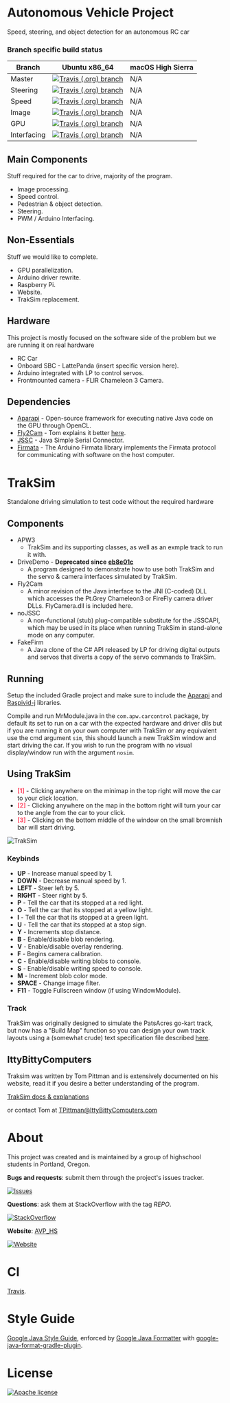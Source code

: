 # Autonomous Vehicle Project
Speed, steering, and object detection for an autonomous RC car

### Branch specific build status
Branch      | Ubuntu x86_64 | macOS High Sierra
----------- | ------------- | ------------------------------------------------------------------------------------------------------------------------------------------------
Master      | [![Travis (.org) branch](https://img.shields.io/travis/AutonomousCarProject/CarControl/master.svg?logo=travis)](https://travis-ci.org/AutonomousCarProject/CarControl)    | N/A
Steering    | [![Travis (.org) branch](https://img.shields.io/travis/AutonomousCarProject/CarControl/steering.svg?logo=travis)](https://travis-ci.org/AutonomousCarProject/CarControl)    | N/A
Speed       | [![Travis (.org) branch](https://img.shields.io/travis/AutonomousCarProject/CarControl/speed.svg?logo=travis)](https://travis-ci.org/AutonomousCarProject/CarControl)       | N/A
Image       | [![Travis (.org) branch](https://img.shields.io/travis/AutonomousCarProject/CarControl/image.svg?logo=travis)](https://travis-ci.org/AutonomousCarProject/CarControl) | N/A
GPU         | [![Travis (.org) branch](https://img.shields.io/travis/AutonomousCarProject/CarControl/gpu.svg?logo=travis)](https://travis-ci.org/AutonomousCarProject/CarControl) | N/A
Interfacing | [![Travis (.org) branch](https://img.shields.io/travis/AutonomousCarProject/CarControl/Interfacing.svg?logo=travis)](https://travis-ci.org/AutonomousCarProject/CarControl) | N/A


## Main Components

Stuff required for the car to drive, majority of the program.

* Image processing.
* Speed control.
* Pedestrian & object detection.
* Steering.
* PWM / Arduino Interfacing.

## Non-Essentials

Stuff we would like to complete.    

* GPU parallelization.
* Arduino driver rewrite.
* Raspberry Pi.
* Website.
* TrakSim replacement.

## Hardware
This project is mostly focused on the software side of the problem but we are running it on real hardware

* RC Car
* Onboard SBC - LattePanda (insert specific version here).
* Arduino integrated with LP to control servos.
* Frontmounted camera - FLIR Chameleon 3 Camera.

## Dependencies

* [Aparapi](http://aparapi.com/) - Open-source framework for executing native Java code on the GPU through OpenCL.
* [Fly2Cam](http://www.ittybittycomputers.com/APW2/TrackSim/Fly2cam.htm) - Tom explains it better [here](http://www.ittybittycomputers.com/APW2/TrackSim/Fly2cam.htm).
* [JSSC](https://code.google.com/archive/p/java-simple-serial-connector/) - Java Simple Serial Connector.
* [Firmata](https://www.arduino.cc/en/Reference/Firmata) - The Arduino Firmata library implements the Firmata protocol for communicating with software on the host computer.


# TrakSim
Standalone driving simulation to test code without the required hardware

## Components

* APW3
    * TrakSim and its supporting classes, as well as an exmple track to run it with.
* DriveDemo - **Deprecated since** [**eb8e01c**](https://github.com/AutonomousCarProject/CarControl/commit/eb8e01cc2d91feb26ebcebe2d798e27c0678d200)
    * A program designed to demonstrate how to use both TrakSim and the servo & camera interfaces simulated by TrakSim.
* Fly2Cam
    * A minor revision of the Java interface to the JNI (C-coded) DLL which accesses the Pt.Grey Chameleon3 or FireFly camera driver DLLs. FlyCamera.dll is included here.
* noJSSC
    * A non-functional (stub) plug-compatible substitute for the JSSCAPI, which may be used in its place when running TrakSim in stand-alone mode on any computer.
* FakeFirm
    * A Java clone of the C# API released by LP for driving digital outputs and servos that diverts a copy of the servo commands to TrakSim.


## Running
Setup the included Gradle project and make sure to include the [Aparapi](http://aparapi.com/) and [Raspivid-j](https://github.com/AutonomousCarProject/CarControl/commit/eb8e01cc2d91feb26ebcebe2d798e27c0678d200) libraries.

Compile and run MrModule.java in the `com.apw.carcontrol` package, by default its set to run on a car with the expected hardware and driver dlls but if
you are running it on your own computer with TrakSim or any equivalent use the cmd argument `sim`, this should launch a new TrakSim window and start driving the car.
If you wish to run the program with no visual display/window run with the argument `nosim`.

## Using TrakSim

* <span style="color:#FF4F69">**[1]**</span> - Clicking anywhere on the minimap in the top right will move the car to your click location.
* <span style="color:#FF4F69">**[2]**</span> - Clicking anywhere on the map in the bottom right will turn your car to the angle from the car to your click.
* <span style="color:#FF4F69">**[3]**</span> - Clicking on the bottom middle of the window on the small brownish bar will start driving.

![TrakSim](https://user-images.githubusercontent.com/3460531/43101980-af2225f8-8e7e-11e8-96f1-87fb08727a8e.png)

### Keybinds
* **UP** - Increase manual speed by 1.
* **DOWN** - Decrease manual speed by 1.
* **LEFT** - Steer left by 5.
* **RIGHT** - Steer right by 5.
* **P** - Tell the car that its stopped at a red light.
* **O** - Tell the car that its stopped at a yellow light.
* **I** - Tell the car that its stopped at a green light.
* **U** - Tell the car that its stopped at a stop sign.
* **Y** - Increments stop distance.
* **B** - Enable/disable blob rendering.
* **V** - Enable/disable overlay rendering.
* **F** - Begins camera calibration.
* **C** - Enable/disable writing blobs to console.
* **S** - Enable/disable writing speed to console.
* **M** - Increment blob color mode.
* **SPACE** - Change image filter.
* **F11** - Toggle Fullscreen window (if using WindowModule).

### Track

TrakSim was originally designed to simulate the PatsAcres go-kart track, but now has a "Build Map" function so you can design your own track layouts using a (somewhat crude) text specification file described [here](http://www.ittybittycomputers.com/APW2/TrackSim/BuildMap.htm).

## IttyBittyComputers

Traksim was written by Tom Pittman and is extensively documented on his website, read it if you desire a better understanding of the program.

[TrakSim docs & explanations](http://www.ittybittycomputers.com/APW2/TrackSim/)

or contact Tom at TPittman@IttyBittyComputers.com

# About

This project was created and is maintained by a group of highschool students in Portland, Oregon.

__Bugs and requests__: submit them through the project's issues tracker.<br>

[![Issues](http://img.shields.io/github/issues/AutonomousCarProject/CarControl.svg?logo=github)]( https://github.com/AutonomousCarProject/CarControl/issues )

__Questions__: ask them at StackOverflow with the tag *REPO*.<br>

[![StackOverflow](http://img.shields.io/badge/stackoverflow-AVP_HS-blue.svg?logo=stackoverflow)]( http://stackoverflow.com/questions/tagged/AVP_HS )

**Website**: [AVP_HS](http://www.avp-hs.org) 

[![Website](https://img.shields.io/badge/website-up-magenta.svg?longCache=true&style=flat)](http://www.avp-hs.org)

# CI

[Travis](https://travis-ci.org).

# Style Guide

[Google Java Style Guide](https://google.github.io/styleguide/javaguide.html), enforced by [Google Java Formatter](https://github.com/google/google-java-format) with [google-java-format-gradle-plugin](https://github.com/sherter/google-java-format-gradle-plugin).

# License
[![Apache license](http://img.shields.io/badge/license-Apache-brightgreen.svg)](http://opensource.org/licenses/Apache-2.0)
